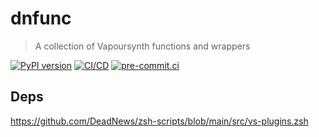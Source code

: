 # dnfunc

> A collection of Vapoursynth functions and wrappers

[![PyPI version](https://img.shields.io/pypi/v/dnfunc)](https://pypi.org/project/dnfunc)
[![CI/CD](https://github.com/DeadNews/dnfunc/actions/workflows/python-vs-app.yml/badge.svg)](https://github.com/DeadNews/dnfunc/actions/workflows/python-vs-app.yml)
[![pre-commit.ci](https://results.pre-commit.ci/badge/github/DeadNews/dnfunc/main.svg)](https://results.pre-commit.ci/latest/github/DeadNews/dnfunc/main)

## Deps

<https://github.com/DeadNews/zsh-scripts/blob/main/src/vs-plugins.zsh>
